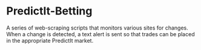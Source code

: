 # PredictIt-Betting
A series of web-scraping scripts that monitors various sites for changes. When a change is detected, a text alert is sent so that trades can be placed in the appropriate PredictIt market.
